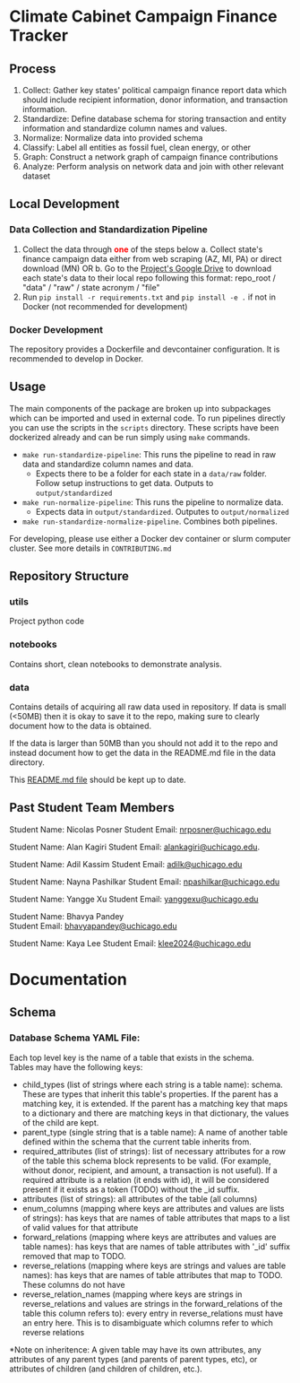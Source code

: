 # Climate Cabinet Campaign Finance Tracker

## Process

1. Collect: Gather key states' political campaign finance report data which should include recipient information, donor information, and transaction information.
2. Standardize: Define database schema for storing transaction and entity information and standardize column names and values.
3. Normalize: Normalize data into provided schema
4. Classify: Label all entities as fossil fuel, clean energy, or other
5. Graph: Construct a network graph of campaign finance contributions
6. Analyze: Perform analysis on network data and join with other relevant dataset


## Local Development

### Data Collection and Standardization Pipeline
1. Collect the data through **<span style="color: red;">one</span>** of the steps below
    a. Collect state's finance campaign data either from web scraping (AZ, MI, PA) or direct download (MN) OR
    b. Go to the [Project's Google Drive]('https://drive.google.com/file/d/1fazviLqQWOXDVkP8NR80tO522lsIu5-H/view?usp=drive_link') to download each state's data to their local repo following this format: repo_root / "data" / "raw" / state acronym / "file"
2. Run `pip install -r requirements.txt` and `pip install -e .` if not in Docker (not recommended for development)

### Docker Development

The repository provides a Dockerfile and devcontainer configuration. It is recommended to develop in Docker. 


## Usage

The main components of the package are broken up into subpackages which can be imported and used in external code. To run pipelines directly you can use the scripts in the `scripts` directory. These scripts have been dockerized already and can be run simply using `make` commands.

- `make run-standardize-pipeline`: This runs the pipeline to read in raw data and standardize column names and data.
  - Expects there to be a folder for each state in a `data/raw` folder. Follow setup instructions to get data.  Outputs to `output/standardized`
- `make run-normalize-pipeline`: This runs the pipeline to normalize data. 
  - Expects data in `output/standardized`. Outputes to `output/normalized`
- `make run-standardize-normalize-pipeline`. Combines both pipelines.

For developing, please use either a Docker dev container or slurm computer cluster. See more details in `CONTRIBUTING.md`


## Repository Structure

### utils
Project python code

### notebooks
Contains short, clean notebooks to demonstrate analysis.

### data

Contains details of acquiring all raw data used in repository. If data is small (<50MB) then it is okay to save it to the repo, making sure to clearly document how to the data is obtained.

If the data is larger than 50MB than you should not add it to the repo and instead document how to get the data in the README.md file in the data directory. 

This [README.md file](/data/README.md) should be kept up to date.


## Past Student Team Members

Student Name: Nicolas Posner
Student Email: nrposner@uchicago.edu

Student Name: Alan Kagiri
Student Email: alankagiri@uchicago.edu. 

Student Name: Adil Kassim
Student Email: adilk@uchicago.edu

Student Name: Nayna Pashilkar
Student Email: npashilkar@uchicago.edu

Student Name: Yangge Xu
Student Email: yanggexu@uchicago.edu

Student Name: Bhavya Pandey    
Student Email: bhavyapandey@uchicago.edu

Student Name: Kaya Lee
Student Email: klee2024@uchicago.edu

# Documentation

## Schema

### Database Schema YAML File:

Each top level key is the name of a table that exists in the schema.  
Tables may have the following keys:
- child_types (list of strings where each string is a table name): schema. These are types that inherit this table's properties. If the parent has a matching key, it is extended. If the parent has a matching key that maps to a dictionary and there are matching keys in that dictionary, the values of the child are kept. 
- parent_type (single string that is a table name): A name of another table defined within the schema that the current table inherits from. 
- required_attributes (list of strings): list of necessary attributes for a row of the table this schema block represents to be valid. (For example, without donor, recipient, and amount, a transaction is not useful). If a required attribute is a relation (it ends with id), it will be considered present if it exists as a token (TODO) without the _id suffix.
- attributes (list of strings): all attributes of the table (all columns)
- enum_columns (mapping where keys are attributes and values are lists of strings): has keys that are names of table attributes that maps to a list of valid values for that attribute
- forward_relations (mapping where keys are attributes and values are table names): has keys that are names of table attributes with '_id' suffix removed that map to TODO. 
- reverse_relations (mapping where keys are strings and values are table names): has keys that are names of table attributes that map to TODO. These columns do not have  
- reverse_relation_names (mapping where keys are strings in reverse_relations and values are strings in the forward_relations of the table this column refers to): every entry in reverse_relations must have an entry here. This is to disambiguate which columns refer to which reverse relations

*Note on inheritence: A given table may have its own attributes, any attributes of any parent types (and parents of parent types, etc), or attributes of children (and children of children, etc.).